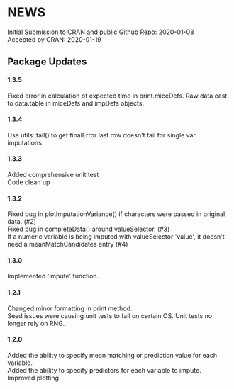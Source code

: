 NEWS
================

Initial Submission to CRAN and public Github Repo: 2020-01-08  
Accepted by CRAN: 2020-01-19


## Package Updates  

#### 1.3.5
Fixed error in calculation of expected time in print.miceDefs.
Raw data cast to data.table in miceDefs and impDefs objects.

#### 1.3.4  
Use utils::tail() to get finalError last row doesn't fail for single var imputations.

#### 1.3.3  
Added comprehensive unit test  
Code clean up

#### 1.3.2
Fixed bug in plotImputationVariance() if characters were passed in original data. (#2)  
Fixed bug in completeData() around valueSelector. (#3)  
If a numeric variable is being imputed with valueSelector 'value', it doesn't need a meanMatchCandidates entry (#4)  

#### 1.3.0  
Implemented 'impute' function.

#### 1.2.1  
Changed minor formatting in print method.  
Seed issues were causing unit tests to fail on certain OS. Unit tests no longer rely on RNG.

#### 1.2.0  
Added the ability to specify mean matching or prediction value for each variable.  
Added the ability to specify predictors for each variable to impute.  
Improved plotting  
